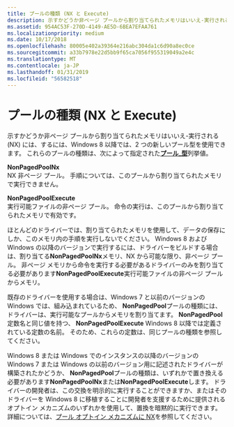 ```yaml
---
title: プールの種類 (NX と Execute)
description: 示すかどうか非ページ プールから割り当てられたメモリはいいえ-実行される (NX) には、するには、Windows 8 以降では、2 つの新しいプール型を使用できます。
ms.assetid: 954AC53F-270D-4149-AE5D-6BEA7EFAA761
ms.localizationpriority: medium
ms.date: 10/17/2018
ms.openlocfilehash: 80005e402a39364e216abc304da1c6d90a8ec0ce
ms.sourcegitcommit: a33b7978e22d5bb9f65ca7056f955319049a2e4c
ms.translationtype: MT
ms.contentlocale: ja-JP
ms.lasthandoff: 01/31/2019
ms.locfileid: "56582518"
---
```

# <a name="nx-and-execute-pool-types"></a>プールの種類 (NX と Execute)


示すかどうか非ページ プールから割り当てられたメモリはいいえ-実行される (NX) には、するには、Windows 8 以降では、2 つの新しいプール型を使用できます。 これらのプールの種類は、次によって指定された[**プール\_型**](https://msdn.microsoft.com/library/windows/hardware/ff559707)列挙値。

<a href="" id="nonpagedpoolnx"></a>**NonPagedPoolNx**  
NX 非ページ プール。 手順については、このプールから割り当てられたメモリで実行できません。

<a href="" id="nonpagedpoolexecute"></a>**NonPagedPoolExecute**  
実行可能ファイルの非ページ プール。 命令の実行は、このプールから割り当てられたメモリで有効です。

ほとんどのドライバーでは、割り当てられたメモリを使用して、データの保存にしか、このメモリ内の手順を実行しないでください。 Windows 8 および Windows の以降のバージョンで実行するには、ドライバーをビルドする場合は、割り当てる**NonPagedPoolNx**メモリ、NX から可能な限り、非ページ プール。 非ページ メモリから命令を実行する必要があるドライバーのみを割り当てる必要があります**NonPagedPoolExecute**実行可能ファイルの非ページ プールからメモリ。

既存のドライバーを使用する場合は、Windows 7 と以前のバージョンの Windows では、組み込まれているため、 **NonPagedPool**プールの種類には、ドライバーは、実行可能なプールからメモリを割り当てます。 **NonPagedPool**定数名と同じ値を持つ、 **NonPagedPoolExecute** Windows 8 以降では定義されている定数の名前。 そのため、これらの定数は、同じプールの種類を参照してください。

Windows 8 または Windows でのインスタンスの以降のバージョンの Windows 7 または Windows の以前のバージョン用に記述されたドライバーが構築されたかどうか、 **NonPagedPool**プールの種類は、いずれかで置き換える必要があります**NonPagedPoolNx**または**NonPagedPoolExecute**します。 ドライバーの開発者は、この交換を明示的に実行することができますか、またはそのドライバーを Windows 8 に移植することに開発者を支援するために提供されるオプトイン メカニズムのいずれかを使用して、置換を暗黙的に実行できます。 詳細については、[プール オプトイン メカニズムに NX](nx-pool-opt-in-mechanisms.md)を参照してください。

 

 




